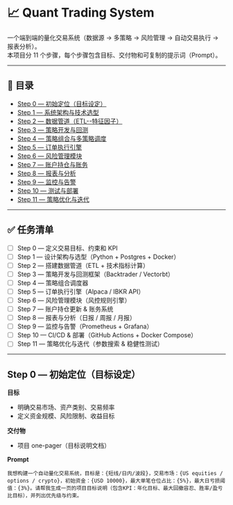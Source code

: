 # 📈 Quant Trading System

一个端到端的量化交易系统（数据源 → 多策略 → 风险管理 → 自动交易执行 → 报表分析）。  
本项目分 11 个步骤，每个步骤包含目标、交付物和可复制的提示词（Prompt）。  

---

## 📑 目录
- [Step 0 — 初始定位（目标设定）](#step-0--初始定位目标设定)
- [Step 1 — 系统架构与技术选型](#step-1--系统架构与技术选型)
- [Step 2 — 数据管道（ETL--特征因子）](#step-2--数据管道etl--特征因子)
- [Step 3 — 策略开发与回测](#step-3--策略开发与回测)
- [Step 4 — 策略组合与多策略调度](#step-4--策略组合与多策略调度)
- [Step 5 — 订单执行引擎](#step-5--订单执行引擎)
- [Step 6 — 风险管理模块](#step-6--风险管理模块)
- [Step 7 — 账户持仓与账务](#step-7--账户持仓与账务)
- [Step 8 — 报表与分析](#step-8--报表与分析)
- [Step 9 — 监控与告警](#step-9--监控与告警)
- [Step 10 — 测试与部署](#step-10--测试与部署)
- [Step 11 — 策略优化与迭代](#step-11--策略优化与迭代)

---

## ✅ 任务清单

- [ ] Step 0 — 定义交易目标、约束和 KPI  
- [ ] Step 1 — 设计架构与选型（Python + Postgres + Docker）  
- [ ] Step 2 — 搭建数据管道（ETL + 技术指标计算）  
- [ ] Step 3 — 策略开发与回测框架（Backtrader / Vectorbt）  
- [ ] Step 4 — 策略组合调度器  
- [ ] Step 5 — 订单执行引擎（Alpaca / IBKR API）  
- [ ] Step 6 — 风险管理模块（风控规则引擎）  
- [ ] Step 7 — 账户持仓更新 & 账务系统  
- [ ] Step 8 — 报表与分析（日报 / 周报 / 月报）  
- [ ] Step 9 — 监控与告警（Prometheus + Grafana）  
- [ ] Step 10 — CI/CD & 部署（GitHub Actions + Docker Compose）  
- [ ] Step 11 — 策略优化与迭代（参数搜索 & 稳健性测试）  

---

## Step 0 — 初始定位（目标设定）
**目标**  
- 明确交易市场、资产类别、交易频率  
- 定义资金规模、风险限制、收益目标  

**交付物**  
- 项目 one-pager（目标说明文档）  

**Prompt**
```text
我想构建一个自动量化交易系统，目标是：{短线/日内/波段}，交易市场：{US equities / options / crypto}，初始资金：{USD 10000}，最大单笔仓位占比：{5%}，最大日亏损阈值：{3%}。请帮我生成一页的项目目标说明（包含KPI：年化目标、最大回撤容忍、胜率/盈亏比目标），并列出优先级与约束。
```
